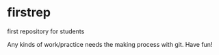 # firstrep
first repository for students

Any kinds of work/practice needs the making process with git.
Have fun!
